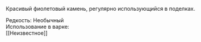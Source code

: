 Красивый фиолетовый камень, регулярно использующийся в поделках.<br>

Редкость: Необычный<br>
Использование в варке: <br>
[[Неизвестное]]